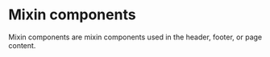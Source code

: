 # Mixin components

Mixin components are mixin components used
in the header, footer, or page content.